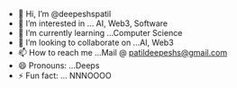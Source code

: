 - 👋 Hi, I’m @deepeshspatil
- 👀 I’m interested in ... AI, Web3, Software 
- 🌱 I’m currently learning ...Computer Science
- 💞️ I’m looking to collaborate on ...AI, Web3
- 📫 How to reach me ...Mail @ patildeepeshs@gmail.com
- 😄 Pronouns: ...Deeps
- ⚡ Fun fact: ... NNNOOOO

<!---
deepeshspatil/deepeshspatil is a ✨ special ✨ repository because its `README.md` (this file) appears on your GitHub profile.
You can click the Preview link to take a look at your changes.
--->
